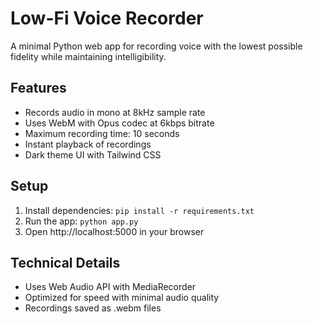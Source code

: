 # Low-Fi Voice Recorder

A minimal Python web app for recording voice with the lowest possible fidelity while maintaining intelligibility.

## Features
- Records audio in mono at 8kHz sample rate
- Uses WebM with Opus codec at 6kbps bitrate
- Maximum recording time: 10 seconds
- Instant playback of recordings
- Dark theme UI with Tailwind CSS

## Setup
1. Install dependencies: `pip install -r requirements.txt`
2. Run the app: `python app.py`
3. Open http://localhost:5000 in your browser

## Technical Details
- Uses Web Audio API with MediaRecorder
- Optimized for speed with minimal audio quality
- Recordings saved as .webm files